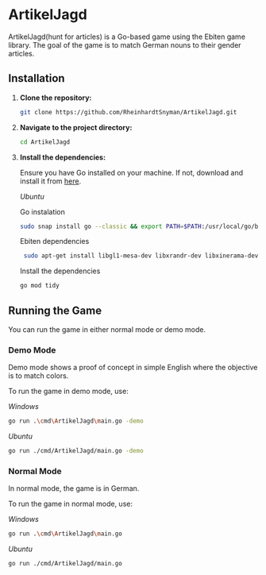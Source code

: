 # ArtikelJagd

ArtikelJagd(hunt for articles) is a Go-based game using the Ebiten game library. The goal of the game is to match German nouns to their gender articles.

## Installation

1. **Clone the repository:**

   ```bash
   git clone https://github.com/RheinhardtSnyman/ArtikelJagd.git
   ```

2. **Navigate to the project directory:**

   ```bash
   cd ArtikelJagd
   ```

3. **Install the dependencies:**

   Ensure you have Go installed on your machine. If not, download and install it from [here](https://go.dev/doc/install).

   _Ubuntu_

   Go instalation

   ```bash
   sudo snap install go --classic && export PATH=$PATH:/usr/local/go/bin
   ```

   Ebiten dependencies

   ```bash
    sudo apt-get install libgl1-mesa-dev libxrandr-dev libxinerama-dev libxcursor-dev libxi-dev libxrandr-dev libxxf86vm-dev
   ```

   Install the dependencies

   ```bash
   go mod tidy
   ```

## Running the Game

You can run the game in either normal mode or demo mode.

### Demo Mode

Demo mode shows a proof of concept in simple English where the objective is to match colors.

To run the game in demo mode, use:

_Windows_

```bash
go run .\cmd\ArtikelJagd\main.go -demo
```

_Ubuntu_

```bash
go run ./cmd/ArtikelJagd/main.go -demo
```

### Normal Mode

In normal mode, the game is in German.

To run the game in normal mode, use:

_Windows_

```bash
go run .\cmd\ArtikelJagd\main.go
```

_Ubuntu_

```bash
go run ./cmd/ArtikelJagd/main.go
```
